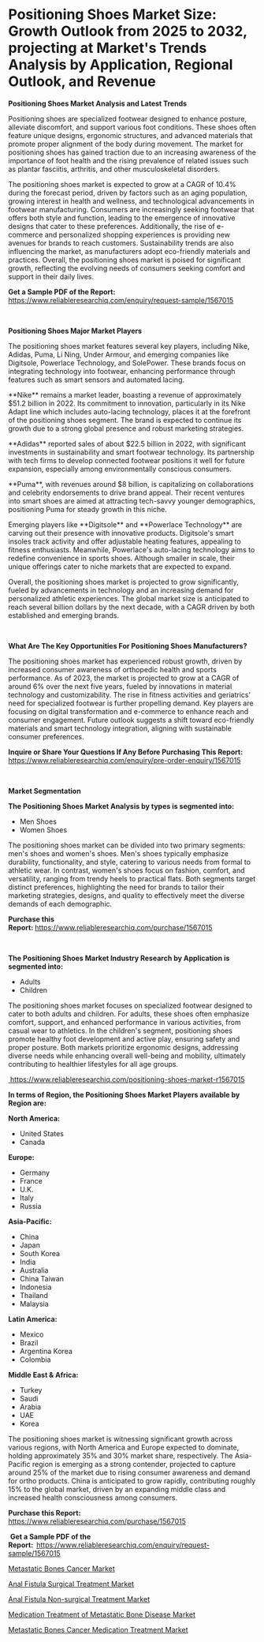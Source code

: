<p><h1>Positioning Shoes Market Size: Growth Outlook from 2025 to 2032, projecting at Market's Trends Analysis by Application, Regional Outlook, and Revenue</h1></p><p><strong>Positioning Shoes Market Analysis and Latest Trends</strong></p>
<p><p>Positioning shoes are specialized footwear designed to enhance posture, alleviate discomfort, and support various foot conditions. These shoes often feature unique designs, ergonomic structures, and advanced materials that promote proper alignment of the body during movement. The market for positioning shoes has gained traction due to an increasing awareness of the importance of foot health and the rising prevalence of related issues such as plantar fasciitis, arthritis, and other musculoskeletal disorders.</p><p>The positioning shoes market is expected to grow at a CAGR of 10.4% during the forecast period, driven by factors such as an aging population, growing interest in health and wellness, and technological advancements in footwear manufacturing. Consumers are increasingly seeking footwear that offers both style and function, leading to the emergence of innovative designs that cater to these preferences. Additionally, the rise of e-commerce and personalized shopping experiences is providing new avenues for brands to reach customers. Sustainability trends are also influencing the market, as manufacturers adopt eco-friendly materials and practices. Overall, the positioning shoes market is poised for significant growth, reflecting the evolving needs of consumers seeking comfort and support in their daily lives.</p></p>
<p><strong>Get a Sample PDF of the Report:&nbsp;</strong> <a href="https://www.reliableresearchiq.com/enquiry/request-sample/1567015?utm_campaign=1170&utm_medium=2&utm_source=Github&utm_content=ia&utm_term=22032025&utm_id=positioning-shoes">https://www.reliableresearchiq.com/enquiry/request-sample/1567015</a></p>
<p>&nbsp;</p>
<p><strong>Positioning Shoes Major Market Players</strong></p>
<p><p>The positioning shoes market features several key players, including Nike, Adidas, Puma, Li Ning, Under Armour, and emerging companies like Digitsole, Powerlace Technology, and SolePower. These brands focus on integrating technology into footwear, enhancing performance through features such as smart sensors and automated lacing.</p><p>**Nike** remains a market leader, boasting a revenue of approximately $51.2 billion in 2022. Its commitment to innovation, particularly in its Nike Adapt line which includes auto-lacing technology, places it at the forefront of the positioning shoes segment. The brand is expected to continue its growth due to a strong global presence and robust marketing strategies.</p><p>**Adidas** reported sales of about $22.5 billion in 2022, with significant investments in sustainability and smart footwear technology. Its partnership with tech firms to develop connected footwear positions it well for future expansion, especially among environmentally conscious consumers.</p><p>**Puma**, with revenues around $8 billion, is capitalizing on collaborations and celebrity endorsements to drive brand appeal. Their recent ventures into smart shoes are aimed at attracting tech-savvy younger demographics, positioning Puma for steady growth in this niche.</p><p>Emerging players like **Digitsole** and **Powerlace Technology** are carving out their presence with innovative products. Digitsole's smart insoles track activity and offer adjustable heating features, appealing to fitness enthusiasts. Meanwhile, Powerlace's auto-lacing technology aims to redefine convenience in sports shoes. Although smaller in scale, their unique offerings cater to niche markets that are expected to expand.</p><p>Overall, the positioning shoes market is projected to grow significantly, fueled by advancements in technology and an increasing demand for personalized athletic experiences. The global market size is anticipated to reach several billion dollars by the next decade, with a CAGR driven by both established and emerging brands.</p></p>
<p>&nbsp;</p>
<p><strong>What Are The Key Opportunities For Positioning Shoes Manufacturers?</strong></p>
<p><p>The positioning shoes market has experienced robust growth, driven by increased consumer awareness of orthopedic health and sports performance. As of 2023, the market is projected to grow at a CAGR of around 6% over the next five years, fueled by innovations in material technology and customizability. The rise in fitness activities and geriatrics’ need for specialized footwear is further propelling demand. Key players are focusing on digital transformation and e-commerce to enhance reach and consumer engagement. Future outlook suggests a shift toward eco-friendly materials and smart technology integration, aligning with sustainable consumer preferences.</p></p>
<p><strong>Inquire or Share Your Questions If Any Before Purchasing This Report:</strong> <a href="https://www.reliableresearchiq.com/enquiry/pre-order-enquiry/1567015?utm_campaign=1170&utm_medium=2&utm_source=Github&utm_content=ia&utm_term=22032025&utm_id=positioning-shoes">https://www.reliableresearchiq.com/enquiry/pre-order-enquiry/1567015</a></p>
<p>&nbsp;</p>
<p><strong>Market Segmentation</strong></p>
<p><strong>The Positioning Shoes Market Analysis by types is segmented into:</strong></p>
<p><ul><li>Men Shoes</li><li>Women Shoes</li></ul></p>
<p><p>The positioning shoes market can be divided into two primary segments: men's shoes and women's shoes. Men's shoes typically emphasize durability, functionality, and style, catering to various needs from formal to athletic wear. In contrast, women's shoes focus on fashion, comfort, and versatility, ranging from trendy heels to practical flats. Both segments target distinct preferences, highlighting the need for brands to tailor their marketing strategies, designs, and quality to effectively meet the diverse demands of each demographic.</p></p>
<p><strong>Purchase this Report:&nbsp;</strong><a href="https://www.reliableresearchiq.com/purchase/1567015?utm_campaign=1170&utm_medium=2&utm_source=Github&utm_content=ia&utm_term=22032025&utm_id=positioning-shoes">https://www.reliableresearchiq.com/purchase/1567015</a></p>
<p>&nbsp;</p>
<p><strong>The Positioning Shoes Market Industry Research by Application is segmented into:</strong></p>
<p><ul><li>Adults</li><li>Children</li></ul></p>
<p><p>The positioning shoes market focuses on specialized footwear designed to cater to both adults and children. For adults, these shoes often emphasize comfort, support, and enhanced performance in various activities, from casual wear to athletics. In the children's segment, positioning shoes promote healthy foot development and active play, ensuring safety and proper posture. Both markets prioritize ergonomic designs, addressing diverse needs while enhancing overall well-being and mobility, ultimately contributing to healthier lifestyles for all age groups.</p></p>
<p><a href="https://www.reliableresearchiq.com/positioning-shoes-market-r1567015?utm_campaign=1170&utm_medium=2&utm_source=Github&utm_content=ia&utm_term=22032025&utm_id=positioning-shoes">&nbsp;https://www.reliableresearchiq.com/positioning-shoes-market-r1567015</a></p>
<p><strong>In terms of Region, the Positioning Shoes Market Players available by Region are:</strong></p>
<p>
    <p> <strong> North America: </strong>
        <ul>
            <li>United States</li>
            <li>Canada</li>
        </ul>
        </p> 
    <p> <strong> Europe: </strong>
        <ul>
            <li>Germany</li>
            <li>France</li>
            <li>U.K.</li>
            <li>Italy</li>
            <li>Russia</li>
        </ul>
        </p> 
    <p> <strong> Asia-Pacific: </strong>
        <ul>
            <li>China</li>
            <li>Japan</li>
            <li>South Korea</li>
            <li>India</li>
            <li>Australia</li>
            <li>China Taiwan</li>
            <li>Indonesia</li>
            <li>Thailand</li>
            <li>Malaysia</li>
        </ul>
        </p> 
    <p> <strong> Latin America: </strong>
        <ul>
            <li>Mexico</li>
            <li>Brazil</li>
            <li>Argentina Korea</li>
            <li>Colombia</li>
        </ul>
        </p> 
    <p> <strong> Middle East & Africa: </strong>
        <ul>
            <li>Turkey</li>
            <li>Saudi</li>
            <li>Arabia</li>
            <li>UAE</li>
            <li>Korea</li>
        </ul>
    </p>
    </p>
<p><p>The positioning shoes market is witnessing significant growth across various regions, with North America and Europe expected to dominate, holding approximately 35% and 30% market share, respectively. The Asia-Pacific region is emerging as a strong contender, projected to capture around 25% of the market due to rising consumer awareness and demand for ortho products. China is anticipated to grow rapidly, contributing roughly 15% to the global market, driven by an expanding middle class and increased health consciousness among consumers.</p></p>
<p><strong>Purchase this Report: </strong><a href="https://www.reliableresearchiq.com/purchase/1567015?utm_campaign=1170&utm_medium=2&utm_source=Github&utm_content=ia&utm_term=22032025&utm_id=positioning-shoes">https://www.reliableresearchiq.com/purchase/1567015</a></p>
<p>&nbsp;<strong>Get a Sample PDF of the Report:&nbsp;&nbsp;</strong><a href="https://www.reliableresearchiq.com/enquiry/request-sample/1567015?utm_campaign=1170&utm_medium=2&utm_source=Github&utm_content=ia&utm_term=22032025&utm_id=positioning-shoes">https://www.reliableresearchiq.com/enquiry/request-sample/1567015</a></p>
<p><strong></strong></p>
<p><p><a href="https://github.com/elhibacajka/Market-Research-Report-List-1/blob/main/metastatic-bones-cancer-market.md?utm_campaign=1170&utm_medium=2&utm_source=Github&utm_content=ia&utm_term=22032025&utm_id=positioning-shoes">Metastatic Bones Cancer Market</a></p><p><a href="https://github.com/lazregaartun/Market-Research-Report-List-1/blob/main/anal-fistula-surgical-treatment-market.md?utm_campaign=1170&utm_medium=2&utm_source=Github&utm_content=ia&utm_term=22032025&utm_id=positioning-shoes">Anal Fistula Surgical Treatment Market</a></p><p><a href="https://github.com/jolashta/Market-Research-Report-List-1/blob/main/anal-fistula-non-surgical-treatment-market.md?utm_campaign=1170&utm_medium=2&utm_source=Github&utm_content=ia&utm_term=22032025&utm_id=positioning-shoes">Anal Fistula Non-surgical Treatment Market</a></p><p><a href="https://github.com/drevertevell/Market-Research-Report-List-1/blob/main/medication-treatment-of-metastatic-bone-disease-market.md?utm_campaign=1170&utm_medium=2&utm_source=Github&utm_content=ia&utm_term=22032025&utm_id=positioning-shoes">Medication Treatment of Metastatic Bone Disease Market</a></p><p><a href="https://github.com/ienamoun/Market-Research-Report-List-1/blob/main/metastatic-bones-cancer-medication-treatment-market.md?utm_campaign=1170&utm_medium=2&utm_source=Github&utm_content=ia&utm_term=22032025&utm_id=positioning-shoes">Metastatic Bones Cancer Medication Treatment Market</a></p></p>